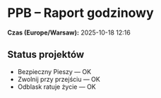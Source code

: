 # PPB – Raport godzinowy
**Czas (Europe/Warsaw):** 2025-10-18 12:16

## Status projektów
- Bezpieczny Pieszy — OK
- Zwolnij przy przejściu — OK
- Odblask ratuje życie — OK


